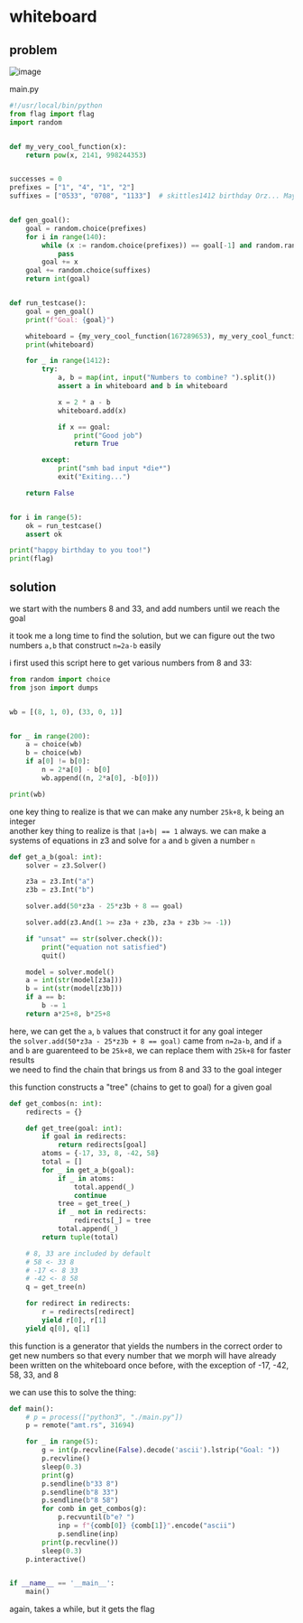 # whiteboard

## problem

![image](https://github.com/quasar098/ctf-writeups/assets/70716985/e0e531ed-bd29-4494-bea7-b864737919db)

main.py
```py
#!/usr/local/bin/python
from flag import flag
import random


def my_very_cool_function(x):
    return pow(x, 2141, 998244353)


successes = 0
prefixes = ["1", "4", "1", "2"]
suffixes = ["0533", "0708", "1133"]  # skittles1412 birthday Orz... May has 30 days ofc (he claims 12/03 but i call cap)


def gen_goal():
    goal = random.choice(prefixes)
    for i in range(140):
        while (x := random.choice(prefixes)) == goal[-1] and random.randint(1, 5) != 1:
            pass
        goal += x
    goal += random.choice(suffixes)
    return int(goal)


def run_testcase():
    goal = gen_goal()
    print(f"Goal: {goal}")

    whiteboard = {my_very_cool_function(167289653), my_very_cool_function(68041722)}  # stO HBD BRYAN GAO Orz
    print(whiteboard)

    for _ in range(1412):
        try:
            a, b = map(int, input("Numbers to combine? ").split())
            assert a in whiteboard and b in whiteboard

            x = 2 * a - b
            whiteboard.add(x)

            if x == goal:
                print("Good job")
                return True

        except:
            print("smh bad input *die*")
            exit("Exiting...")

    return False


for i in range(5):
    ok = run_testcase()
    assert ok

print("happy birthday to you too!")
print(flag)
```

## solution

we start with the numbers 8 and 33, and add numbers until we reach the goal

it took me a long time to find the solution, but we can figure out the two numbers `a,b` that construct `n=2a-b` easily

i first used this script here to get various numbers from 8 and 33:
```py
from random import choice
from json import dumps


wb = [(8, 1, 0), (33, 0, 1)]


for _ in range(200):
    a = choice(wb)
    b = choice(wb)
    if a[0] != b[0]:
        n = 2*a[0] - b[0]
        wb.append((n, 2*a[0], -b[0]))

print(wb)
```

one key thing to realize is that we can make any number `25k+8`, k being an integer<br>
another key thing to realize is that `|a+b| == 1` always. we can make a systems of equations in z3 and solve for `a` and `b` given a number `n`

```py
def get_a_b(goal: int):
    solver = z3.Solver()

    z3a = z3.Int("a")
    z3b = z3.Int("b")

    solver.add(50*z3a - 25*z3b + 8 == goal)

    solver.add(z3.And(1 >= z3a + z3b, z3a + z3b >= -1))

    if "unsat" == str(solver.check()):
        print("equation not satisfied")
        quit()

    model = solver.model()
    a = int(str(model[z3a]))
    b = int(str(model[z3b]))
    if a == b:
        b -= 1
    return a*25+8, b*25+8
```

here, we can get the `a`, `b` values that construct it for any goal integer<br>
the `solver.add(50*z3a - 25*z3b + 8 == goal)` came from `n=2a-b`, and if `a` and `b` are guarenteed to be `25k+8`, we can replace them with `25k+8` for faster results<br>
we need to find the chain that brings us from 8 and 33 to the goal integer

this function constructs a "tree" (chains to get to goal) for a given goal
```py
def get_combos(n: int):
    redirects = {}

    def get_tree(goal: int):
        if goal in redirects:
            return redirects[goal]
        atoms = {-17, 33, 8, -42, 58}
        total = []
        for _ in get_a_b(goal):
            if _ in atoms:
                total.append(_)
                continue
            tree = get_tree(_)
            if _ not in redirects:
                redirects[_] = tree
            total.append(_)
        return tuple(total)

    # 8, 33 are included by default
    # 58 <- 33 8
    # -17 <- 8 33
    # -42 <- 8 58
    q = get_tree(n)

    for redirect in redirects:
        r = redirects[redirect]
        yield r[0], r[1]
    yield q[0], q[1]
```

this function is a generator that yields the numbers in the correct order to get new numbers so 
that every number that we morph will have already been written on the whiteboard once before, with the exception of -17, -42, 58, 33, and 8

we can use this to solve the thing:
```py
def main():
    # p = process(["python3", "./main.py"])
    p = remote("amt.rs", 31694)

    for _ in range(5):
        g = int(p.recvline(False).decode('ascii').lstrip("Goal: "))
        p.recvline()
        sleep(0.3)
        print(g)
        p.sendline(b"33 8")
        p.sendline(b"8 33")
        p.sendline(b"8 58")
        for comb in get_combos(g):
            p.recvuntil(b"e? ")
            inp = f"{comb[0]} {comb[1]}".encode("ascii")
            p.sendline(inp)
        print(p.recvline())
        sleep(0.3)
    p.interactive()


if __name__ == '__main__':
    main()
```
again, takes a while, but it gets the flag
